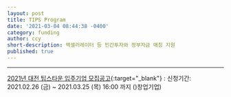 ```yaml
---
layout: post
title: TIPS Program
date: '2021-03-04 08:44:38 -0400'
category: funding
author: ccy
short-description: 액셀러레이터 등 민간투자와 정부자금 매칭 지원
published: true
---
```


-----


[2021년 대전 팁스타운 입주기업 모집공고](https://www.k-startup.go.kr/common/announcement/announcementDetail.do){:target="_blank"} : 신청기간: 2021.02.26 (금) ~ 2021.03.25 (목) 16:00 까지 ()창업기업)
